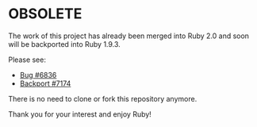 # OBSOLETE

The work of this project has already been merged into Ruby 2.0 and soon will
be backported into Ruby 1.9.3.

Please see:

- [Bug #6836](http://bugs.ruby-lang.org/issues/6836)
- [Backport #7174](https://bugs.ruby-lang.org/issues/7174)

There is no need to clone or fork this repository anymore.

Thank you for your interest and enjoy Ruby!
